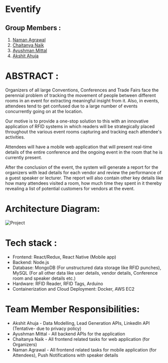 # Eventify

## Group Members :
1. [Naman Agrawal](https://github.com/agrawalnaman)
2. [Chaitanya Naik](https://github.com/chets619)
3. [Ayushman Mittal](https://github.com/ayushman264)
4. [Akshit Ahuja](https://github.com/ahuja101992)

# ABSTRACT : 

Organizers of all large Conventions, Conferences and Trade Fairs face the perennial problem of tracking the movement of people between different rooms in an event for extracting meaningful insight from it. Also, in events, attendees tend to get confused due to a large number of events concurrently going on at the location.
 
Our motive is to provide a one-stop solution to this with an innovative application of RFID systems in which readers will be strategically placed throughout the various event rooms capturing and tracking each attendee's activities.
 
Attendees will have a mobile web application that will present real-time details of the entire conference and the ongoing event in the room that he is currently present.
 
After the conclusion of the event, the system will generate a report for the organizers with lead details for each vendor and review the performance of a guest speaker or lecturer. The report will also contain other key details like how many attendees visited a room, how much time they spent in it thereby revealing a list of potential customers for vendors at the event.

# Architecture Diagram:

![Project](https://user-images.githubusercontent.com/44868546/66625784-93e90380-ebaa-11e9-9733-1dae0b8a44a2.jpg)

# Tech stack : 

* Frontend: React/Redux, React Native (Mobile app)
* Backend: Node.js
* Database: MongoDB (For unstructured data storage like RFID punches), MySQL (For all other data like user details, vendor details, Conference room and speaker details etc.)
* Hardware: RFID Reader, RFID Tags, Arduino
* Containerization and Cloud Deployment: Docker, AWS EC2

# Team Member Responsibilities:

* Akshit Ahuja - Data Modelling, Lead Generation APIs, LinkedIn API (Tentative- due to privacy policy)
* Ayushman Mittal - All backend APIs for the application
* Chaitanya Naik - All frontend related tasks for web application (for Organizers)
* Naman Agrawal - All frontend related tasks for mobile application (for Attendees), Push Notifications with speaker details
